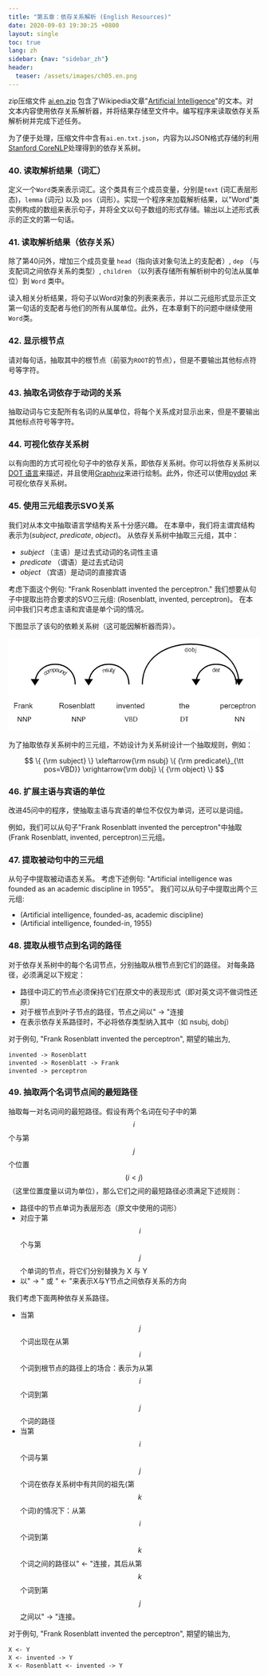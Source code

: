 ```yaml
---
title: "第五章：依存关系解析 (English Resources)"
date: 2020-09-03 19:30:25 +0800
layout: single
toc: true
lang: zh
sidebar: {nav: "sidebar_zh"}
header:
  teaser: /assets/images/ch05.en.png
---
```


zip压缩文件 [ai.en.zip](/data/ai.en.zip) 包含了Wikipedia文章"[Artificial Intelligence](https://en.wikipedia.org/wiki/Artificial_intelligence)"的文本。对文本内容使用依存关系解析器，并将结果存储至文件中。编写程序来读取依存关系解析树并完成下述任务。

为了便于处理，压缩文件中含有`ai.en.txt.json`，内容为以JSON格式存储的利用[Stanford CoreNLP](https://stanfordnlp.github.io/CoreNLP/)处理得到的依存关系树。

### 40. 读取解析结果（词汇）

定义一个`Word`类来表示词汇。这个类具有三个成员变量，分别是`text` (词汇表层形态)，`lemma` (词元) 以及 `pos`（词形）。实现一个程序来加载解析结果，以"Word"类实例构成的数组来表示句子，并将全文以句子数组的形式存储。输出以上述形式表示的正文的第一句话。


### 41. 读取解析结果（依存关系）

除了第40问外，增加三个成员变量 `head`（指向该对象句法上的支配者）, `dep` （与支配词之间依存关系的类型）, `children` （以列表存储所有解析树中的句法从属单位）到 `Word` 类中。

读入相关分析结果，将句子以Word对象的列表来表示，并以二元组形式显示正文第一句话的支配者与他们的所有从属单位。此外，在本章剩下的问题中继续使用`Word`类。

### 42. 显示根节点

请对每句话，抽取其中的根节点（前驱为`ROOT`的节点），但是不要输出其他标点符号等字符。

### 43. 抽取名词依存于动词的关系

抽取动词与它支配所有名词的从属单位，将每个关系成对显示出来，但是不要输出其他标点符号等字符。

### 44. 可视化依存关系树

以有向图的方式可视化句子中的依存关系，即依存关系树。你可以将依存关系树以[DOT 语言](http://ja.wikipedia.org/wiki/DOT%E8%A8%80%E8%AA%9E)来描述，并且使用[Graphviz](http://www.graphviz.org/)来进行绘制。此外，你还可以使用[pydot](https://code.google.com/p/pydot/) 来可视化依存关系树。

### 45. 使用三元组表示SVO关系

我们对从本文中抽取语言学结构关系十分感兴趣。
在本章中，我们将主谓宾结构表示为(*subject*, *predicate*, *object*)。
从依存关系树中抽取三元组，其中：

+ *subject* （主语）是过去式动词的名词性主语
+ *predicate* （谓语）是过去式动词
+ *object* （宾语）是动词的直接宾语

考虑下面这个例句: "Frank Rosenblatt invented the perceptron."
我们想要从句子中提取出符合要求的SVO三元组: (Rosenblatt, invented, perceptron)。
在本问中我们只考虑主语和宾语是单个词的情况。

下图显示了该句的依赖关系树（这可能因解析器而异）。

![SVO](/assets/images/svo.png "SVO")

为了抽取依存关系树中的三元组，不妨设计为关系树设计一个抽取规则，例如：

$$
\{ {\rm subject} \} \xleftarrow{\rm nsubj} \{ {\rm predicate\}_{\tt pos=VBD}} \xrightarrow{\rm dobj} \{ {\rm object} \}
$$

### 46. 扩展主语与宾语的单位

改进45问中的程序，使抽取主语与宾语的单位不仅仅为单词，还可以是词组。

例如，我们可以从句子"Frank Rosenblatt invented the perceptron"中抽取(Frank Rosenblatt, invented, perceptron)三元组。


### 47. 提取被动句中的三元组

从句子中提取被动语态关系。
考虑下述例句: "Artificial intelligence was founded as an academic discipline in 1955"。
我们可以从句子中提取出两个三元组:

+ (Artificial intelligence, founded-as, academic discipline)
+ (Artificial intelligence, founded-in, 1955)

### 48. 提取从根节点到名词的路径

对于依存关系树中的每个名词节点，分别抽取从根节点到它们的路径。
对每条路径，必须满足以下规定：

+ 路径中词汇的节点必须保持它们在原文中的表现形式（即对英文词不做词性还原）
+ 对于根节点到叶子节点的路径，节点之间以" -> "连接
+ 在表示依存关系路径时，不必将依存类型纳入其中（如 nsubj, dobj）

对于例句, "Frank Rosenblatt invented the perceptron", 期望的输出为,

```
invented -> Rosenblatt
invented -> Rosenblatt -> Frank
invented -> perceptron
```


### 49. 抽取两个名词节点间的最短路径

抽取每一对名词间的最短路径。假设有两个名词在句子中的第$$i$$个与第$$j$$个位置$$(i < j)$$（这里位置度量以词为单位），那么它们之间的最短路径必须满足下述规则：

+ 路径中的节点单词为表层形态（原文中使用的词形）
+ 对应于第$$i$$个与第$$j$$个单词的节点，将它们分别替换为 X 与 Y
+ 以" -> " 或 " <- "来表示X与Y节点之间依存关系的方向

我们考虑下面两种依存关系路径。

+ 当第$$j$$个词出现在从第$$i$$个词到根节点的路径上的场合：表示为从第$$i$$个词到第$$j$$个词的路径
+ 当第$$i$$个词与第$$j$$个词在依存关系树中有共同的祖先(第$$k$$个词)的情况下：从第$$i$$个词到第$$k$$个词之间的路径以" <- "连接，其后从第$$k$$个词到第$$j$$之间以" -> "连接。

对于例句, "Frank Rosenblatt invented the perceptron", 期望的输出为,

```
X <- Y
X <- invented -> Y
X <- Rosenblatt <- invented -> Y
```
